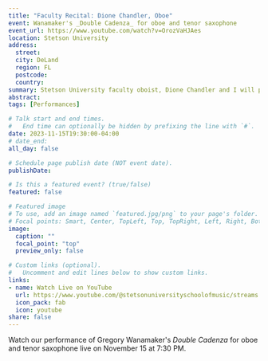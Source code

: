 ```yaml
---
title: "Faculty Recital: Dione Chandler, Oboe"
event: Wanamaker's _Double Cadenza_ for oboe and tenor saxophone
event_url: https://www.youtube.com/watch?v=OrozVaHJAes
location: Stetson University
address:
  street:
  city: DeLand
  region: FL
  postcode:
  country:
summary: Stetson University faculty oboist, Dione Chandler and I will perform Gregory Wanamaker's _Double Cadenza_ for oboe and tenor saxophone. The piece is virtuosic and exciting at every turn. Watch us live or view the archived performance later!
abstract:
tags: [Performances]

# Talk start and end times.
#   End time can optionally be hidden by prefixing the line with `#`.
date: 2023-11-15T19:30:00-04:00
# date_end: 
all_day: false

# Schedule page publish date (NOT event date).
publishDate: 

# Is this a featured event? (true/false)
featured: false

# Featured image
# To use, add an image named `featured.jpg/png` to your page's folder. 
# Focal points: Smart, Center, TopLeft, Top, TopRight, Left, Right, BottomLeft, Bottom, BottomRight.
image:
  caption: ""
  focal_point: "top"
  preview_only: false

# Custom links (optional).
#   Uncomment and edit lines below to show custom links.
links:
- name: Watch Live on YouTube
  url: https://www.youtube.com/@stetsonuniversityschoolofmusic/streams
  icon_pack: fab
  icon: youtube
share: false
---
```

Watch our performance of Gregory Wanamaker's _Double Cadenza_ for oboe and tenor saxophone live on November 15 at 7:30 PM. 